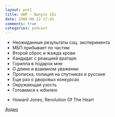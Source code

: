 ```yaml
---
layout: post
title: UWP – Выпуск 181
date: 2008-06-22 17:45
comments: true
categories: podcast
---
```


- Неожиданные результаты соц. эксперимента
- МБП прибывает по частям
- Второй сброс и жажда крови
- Кандидат с реакцией вратаря
- Горилла в подарок мне
- О длине и взаимном уважении
- Прописка, полиция на спутниках и русские
- Еще раз о дворовых конкурсах
- Окружающая узость
- Готовимся к юбилею


* Howard Jones, Revolution Of The Heart

[Аудио](https://podcast.umputun.com/media/ump_podcast181.mp3)
<audio src="https://podcast.umputun.com/media/ump_podcast181.mp3" preload="none">